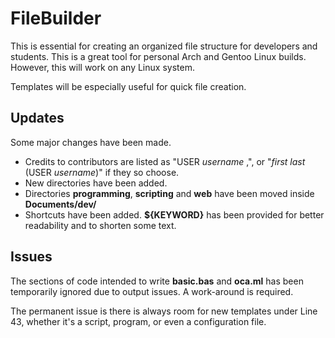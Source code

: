 # FileBuilder

This is essential for creating an organized file structure for developers and students. This is a great tool for personal Arch and Gentoo Linux builds. However, this will work on any Linux system. 

Templates will be especially useful for quick file creation. 

## Updates

Some major changes have been made. 

* Credits to contributors are listed as "USER _username_ ,", or "_first last_ (USER _username_)" if they so choose. 
* New directories have been added. 
* Directories **programming**, **scripting** and **web** have been moved inside **Documents/dev/**
* Shortcuts have been added. **${KEYWORD}** has been provided for better readability and to shorten some text. 

## Issues

The sections of code intended to write **basic.bas** and **oca.ml** has been temporarily ignored due to output issues. A work-around is required. 

The permanent issue is there is always room for new templates under Line 43, whether it's a script, program, or even a configuration file. 
